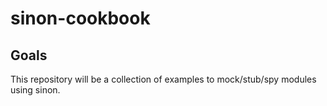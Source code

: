 # sinon-cookbook

## Goals
This repository will be a collection of examples to mock/stub/spy modules using sinon.